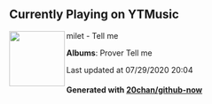## Currently Playing on YTMusic

[<img align="left" width="100" src="https://lh3.googleusercontent.com/-VyMMLhWXsM-vu_F4W1zbfRAvQgKlrXkUIisZzgeqg4rskKWPFOI2GBspULLa0GbnxfQyIuFPNewL_A">](https://music.youtube.com/channel/UCM3FfEkGhmE07vydCY4LUMQ)

milet - Tell me

**Albums**: Prover Tell me

Last updated at 07/29/2020 20:04

#### Generated with [20chan/github-now](https://github.com/20chan/github-now)


<!--
**20chan/20chan** is a ✨ _special_ ✨ repository because its `README.md` (this file) appears on your GitHub profile.

Here are some ideas to get you started:

- 🔭 I’m currently working on ...
- 🌱 I’m currently learning ...
- 👯 I’m looking to collaborate on ...
- 🤔 I’m looking for help with ...
- 💬 Ask me about ...
- 📫 How to reach me: ...
- 😄 Pronouns: ...
- ⚡ Fun fact: ...
-->
